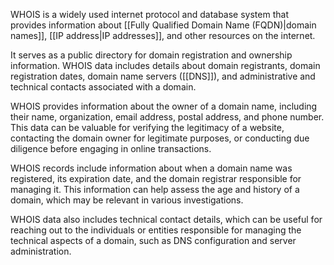 WHOIS is a widely used internet protocol and database system that provides information about [[Fully Qualified Domain Name (FQDN)|domain names]], [[IP address|IP addresses]], and other resources on the internet.

It serves as a public directory for domain registration and ownership information. WHOIS data includes details about domain registrants, domain registration dates, domain name servers ([[DNS]]), and administrative and technical contacts associated with a domain.

WHOIS provides information about the owner of a domain name, including their name, organization, email address, postal address, and phone number. This data can be valuable for verifying the legitimacy of a website, contacting the domain owner for legitimate purposes, or conducting due diligence before engaging in online transactions.

WHOIS records include information about when a domain name was registered, its expiration date, and the domain registrar responsible for managing it. This information can help assess the age and history of a domain, which may be relevant in various investigations.

WHOIS data also includes technical contact details, which can be useful for reaching out to the individuals or entities responsible for managing the technical aspects of a domain, such as DNS configuration and server administration.
